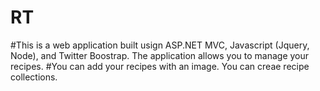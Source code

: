 # RT
#This is a web application built usign ASP.NET MVC, Javascript (Jquery, Node), and Twitter Boostrap. The application allows you to manage your recipes. 
#You can add your recipes with an image. You can creae recipe collections. 
